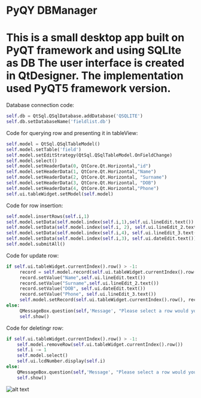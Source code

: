 # PyQY DBManager
This is a small desktop app built on PyQT framework and using SQLIte as DB 
The user interface is created in QtDesigner. The implementation used PyQT5 framework version.
====================
Database connection code:
```python
self.db = QtSql.QSqlDatabase.addDatabase('QSQLITE')
self.db.setDatabaseName('fieldlist.db')
```
Code for querying row and presenting it in tableView:
```python
self.model = QtSql.QSqlTableModel()
self.model.setTable('field')
self.model.setEditStrategy(QtSql.QSqlTableModel.OnFieldChange)
self.model.select()
self.model.setHeaderData(0, QtCore.Qt.Horizontal,"id")
self.model.setHeaderData(1, QtCore.Qt.Horizontal,"Name")
self.model.setHeaderData(2, QtCore.Qt.Horizontal, "Surname")
self.model.setHeaderData(3, QtCore.Qt.Horizontal, "DOB")
self.model.setHeaderData(4, QtCore.Qt.Horizontal,"Phone")
self.ui.tableWidget.setModel(self.model)
```
Code for row insertion:
```python
self.model.insertRows(self.i,1)
self.model.setData(self.model.index(self.i,1),self.ui.lineEdit.text())
self.model.setData(self.model.index(self.i, 2), self.ui.lineEdit_2.text())
self.model.setData(self.model.index(self.i,4), self.ui.lineEdit_3.text())
self.model.setData(self.model.index(self.i,3), self.ui.dateEdit.text())
self.model.submitAll()
```
Code for update row:
```python
if self.ui.tableWidget.currentIndex().row() > -1:
     record = self.model.record(self.ui.tableWidget.currentIndex().row())
     record.setValue("Name",self.ui.lineEdit.text())
     record.setValue("Surname",self.ui.lineEdit_2.text())
     record.setValue("DOB", self.ui.dateEdit.text())
     record.setValue("Phone", self.ui.lineEdit_3.text())
     self.model.setRecord(self.ui.tableWidget.currentIndex().row(), record)
else:
     QMessageBox.question(self,'Message', "Please select a row would you like to update", QMessageBox.Ok)
     self.show()
```
Code for deletingr row:
```python
if self.ui.tableWidget.currentIndex().row() > -1:
    self.model.removeRow(self.ui.tableWidget.currentIndex().row())
    self.i -= 1
    self.model.select()
    self.ui.lcdNumber.display(self.i)
else:
    QMessageBox.question(self,'Message', "Please select a row would you like to delete", QMessageBox.Ok)
    self.show()
```
![alt text](https://github.com/skinex/CRUD-SQLite-/blob/master/project.png)
